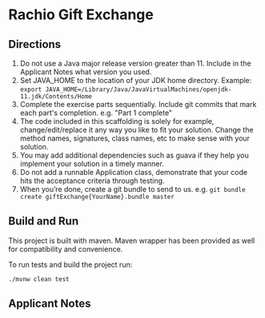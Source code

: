 # Rachio Gift Exchange

## Directions
1. Do not use a Java major release version greater than 11. Include in the Applicant Notes what version you used. 
2. Set JAVA_HOME to the location of your JDK home directory.
   Example:
   `export JAVA_HOME=/Library/Java/JavaVirtualMachines/openjdk-11.jdk/Contents/Home`
3. Complete the exercise parts sequentially. Include git commits that mark each part's completion. e.g. "Part 1 complete"
4. The code included in this scaffolding is solely for example, change/edit/replace it any way you like to fit your solution. Change the method names, signatures, class names, etc to make sense with your solution.
5. You may add additional dependencies such as guava if they help you implement your solution in a timely manner.
6. Do not add a runnable Application class, demonstrate that your code hits the acceptance criteria through testing.
7. When you’re done, create a git bundle to send to us. e.g. `git bundle create giftExchange{YourName}.bundle master`
 
## Build and Run
This project is built with maven. Maven wrapper has been provided as well for compatibility and 
convenience.

To run tests and build the project run: 
```
./mvnw clean test
```

## Applicant Notes

[//]: # (Add any notes on your project here)

